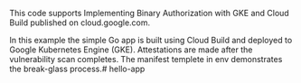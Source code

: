 This code supports Implementing Binary Authorization with GKE and Cloud Build published on cloud.google.com.

In this example the simple Go app is built using Cloud Build and deployed to Google Kubernetes Engine (GKE). Attestations are made after the vulnerability scan completes. The manifest templete in env demonstrates the break-glass process.# hello-app
